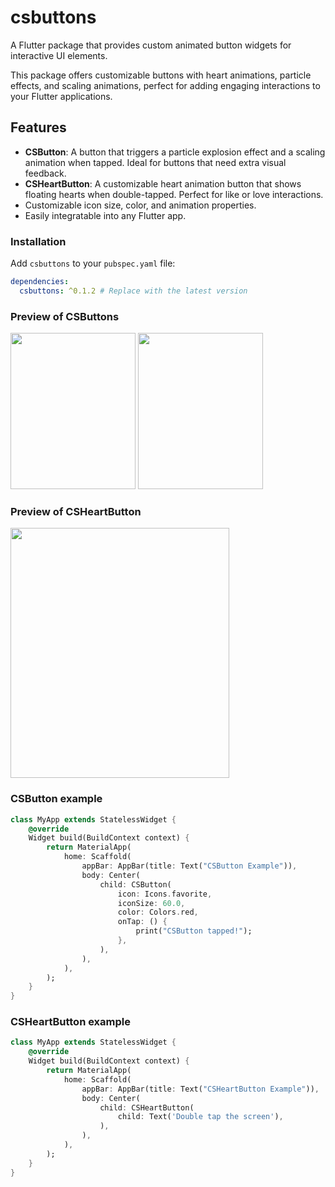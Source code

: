 
# csbuttons

A Flutter package that provides custom animated button widgets for interactive UI elements. 

This package offers customizable buttons with heart animations, particle effects, and scaling animations, perfect for adding engaging interactions to your Flutter applications.

## Features

- **CSButton**: A button that triggers a particle explosion effect and a scaling animation when tapped. Ideal for buttons that need extra visual feedback.
- **CSHeartButton**: A customizable heart animation button that shows floating hearts when double-tapped. Perfect for like or love interactions.
- Customizable icon size, color, and animation properties.
- Easily integratable into any Flutter app.

### Installation

Add `csbuttons` to your `pubspec.yaml` file:

```yaml
dependencies:
  csbuttons: ^0.1.2 # Replace with the latest version
```

### Preview of CSButtons

<img width="200" height="250" alt="" src="https://github.com/user-attachments/assets/615c04a4-cb70-46ed-8ea7-0c7327ddabf0">
<img width="200" height="250" alt="" src="https://github.com/user-attachments/assets/ca38f831-ade6-4bfa-a246-e03f051fb8b4">


### Preview of CSHeartButton

<img width="350" height="400" alt="" src="https://github.com/user-attachments/assets/951749a3-8b38-4ebc-9d35-5e5fc83ca9cd">


### CSButton example

```dart
class MyApp extends StatelessWidget {
    @override
    Widget build(BuildContext context) {
        return MaterialApp(
            home: Scaffold(
                appBar: AppBar(title: Text("CSButton Example")),
                body: Center(
                    child: CSButton(
                        icon: Icons.favorite,
                        iconSize: 60.0,
                        color: Colors.red,
                        onTap: () {
                            print("CSButton tapped!");
                        },
                    ),
                ),
            ),
        );
    }
}
```

### CSHeartButton example

```dart
class MyApp extends StatelessWidget {
    @override
    Widget build(BuildContext context) {
        return MaterialApp(
            home: Scaffold(
                appBar: AppBar(title: Text("CSHeartButton Example")),
                body: Center(
                    child: CSHeartButton(
                        child: Text('Double tap the screen'),
                    ),
                ),
            ),
        );
    }
}
```
